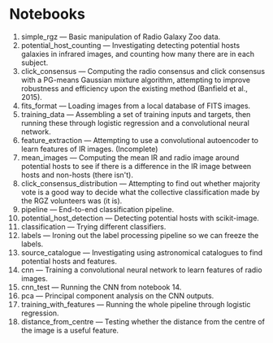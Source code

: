 # Notebooks

<!--0. mongo2pandas &mdash; Quick example of loading MongoDB data into Pandas.-->
1. simple_rgz &mdash; Basic manipulation of Radio Galaxy Zoo data.
2. potential_host_counting &mdash; Investigating detecting potential hosts galaxies in infrared images, and counting how many there are in each subject.
3. click_consensus &mdash; Computing the radio consensus and click consensus with a PG-means Gaussian mixture algorithm, attempting to improve robustness and efficiency upon the existing method (Banfield et al., 2015).
4. fits_format &mdash; Loading images from a local database of FITS images.
5. training_data &mdash; Assembling a set of training inputs and targets, then running these through logistic regression and a convolutional neural network.
6. feature_extraction &mdash; Attempting to use a convolutional autoencoder to learn features of IR images. (Incomplete)
7. mean_images &mdash; Computing the mean IR and radio image around potential hosts to see if there is a difference in the IR image between hosts and non-hosts (there isn't).
8. click_consensus_distribution &mdash; Attempting to find out whether majority vote is a good way to decide what the collective classification made by the RGZ volunteers was (it is).
9. pipeline &mdash; End-to-end classification pipeline.
10. potential_host_detection &mdash; Detecting potential hosts with scikit-image.
11. classification &mdash; Trying different classifiers.
12. labels &mdash; Ironing out the label processing pipeline so we can freeze the labels.
13. source_catalogue &mdash; Investigating using astronomical catalogues to find potential hosts and features.
14. cnn &mdash; Training a convolutional neural network to learn features of radio images.
15. cnn_test &mdash; Running the CNN from notebook 14.
16. pca &mdash; Principal component analysis on the CNN outputs.
17. training_with_features &mdash; Running the whole pipeline through logistic regression.
18. distance_from_centre &mdash; Testing whether the distance from the centre of the image is a useful feature.

